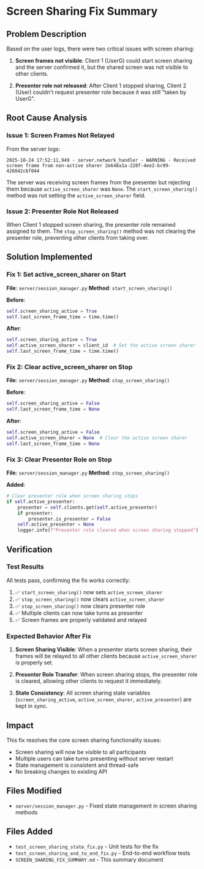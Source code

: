 # Screen Sharing Fix Summary

## Problem Description

Based on the user logs, there were two critical issues with screen sharing:

1. **Screen frames not visible**: Client 1 (UserG) could start screen sharing and the server confirmed it, but the shared screen was not visible to other clients.

2. **Presenter role not released**: After Client 1 stopped sharing, Client 2 (User) couldn't request presenter role because it was still "taken by UserG".

## Root Cause Analysis

### Issue 1: Screen Frames Not Relayed

From the server logs:
```
2025-10-24 17:52:11,949 - server.network_handler - WARNING - Received screen frame from non-active sharer 2e648a1a-228f-4ee2-bc99-426042c6f044
```

The server was receiving screen frames from the presenter but rejecting them because `active_screen_sharer` was `None`. The `start_screen_sharing()` method was not setting the `active_screen_sharer` field.

### Issue 2: Presenter Role Not Released

When Client 1 stopped screen sharing, the presenter role remained assigned to them. The `stop_screen_sharing()` method was not clearing the presenter role, preventing other clients from taking over.

## Solution Implemented

### Fix 1: Set active_screen_sharer on Start

**File**: `server/session_manager.py`
**Method**: `start_screen_sharing()`

**Before**:
```python
self.screen_sharing_active = True
self.last_screen_frame_time = time.time()
```

**After**:
```python
self.screen_sharing_active = True
self.active_screen_sharer = client_id  # Set the active screen sharer
self.last_screen_frame_time = time.time()
```

### Fix 2: Clear active_screen_sharer on Stop

**File**: `server/session_manager.py`
**Method**: `stop_screen_sharing()`

**Before**:
```python
self.screen_sharing_active = False
self.last_screen_frame_time = None
```

**After**:
```python
self.screen_sharing_active = False
self.active_screen_sharer = None  # Clear the active screen sharer
self.last_screen_frame_time = None
```

### Fix 3: Clear Presenter Role on Stop

**File**: `server/session_manager.py`
**Method**: `stop_screen_sharing()`

**Added**:
```python
# Clear presenter role when screen sharing stops
if self.active_presenter:
    presenter = self.clients.get(self.active_presenter)
    if presenter:
        presenter.is_presenter = False
    self.active_presenter = None
    logger.info(f"Presenter role cleared when screen sharing stopped")
```

## Verification

### Test Results

All tests pass, confirming the fix works correctly:

1. ✅ `start_screen_sharing()` now sets `active_screen_sharer`
2. ✅ `stop_screen_sharing()` now clears `active_screen_sharer`
3. ✅ `stop_screen_sharing()` now clears presenter role
4. ✅ Multiple clients can now take turns as presenter
5. ✅ Screen frames are properly validated and relayed

### Expected Behavior After Fix

1. **Screen Sharing Visible**: When a presenter starts screen sharing, their frames will be relayed to all other clients because `active_screen_sharer` is properly set.

2. **Presenter Role Transfer**: When screen sharing stops, the presenter role is cleared, allowing other clients to request it immediately.

3. **State Consistency**: All screen sharing state variables (`screen_sharing_active`, `active_screen_sharer`, `active_presenter`) are kept in sync.

## Impact

This fix resolves the core screen sharing functionality issues:

- Screen sharing will now be visible to all participants
- Multiple users can take turns presenting without server restart
- State management is consistent and thread-safe
- No breaking changes to existing API

## Files Modified

- `server/session_manager.py` - Fixed state management in screen sharing methods

## Files Added

- `test_screen_sharing_state_fix.py` - Unit tests for the fix
- `test_screen_sharing_end_to_end_fix.py` - End-to-end workflow tests
- `SCREEN_SHARING_FIX_SUMMARY.md` - This summary document